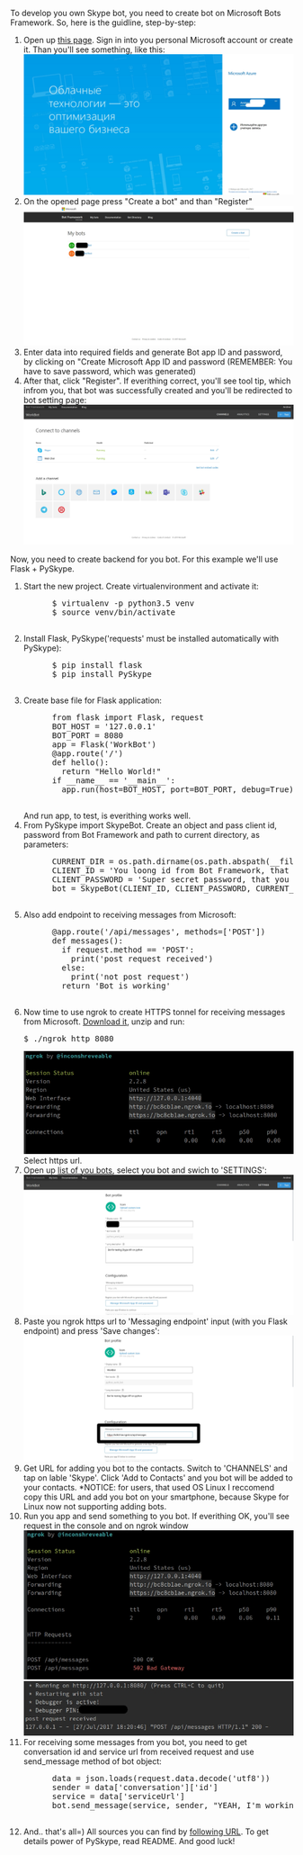 <p>To develop you own Skype bot, you need to create bot on Microsoft Bots Framework. So, here is the guidline, step-by-step:</p>
<ol>
  <li>Open up <a href="https://dev.botframework.com/bots">this page</a>. Sign in into you personal Microsoft account or create it.
    Than you'll see something, like this:
    <img src="https://raw.githubusercontent.com/HolmesInc/PySkype/master/docs/log_in_microsoft.jpg"></li>
  <li>On the opened page press "Create a bot" and than "Register"
    <img src="https://raw.githubusercontent.com/HolmesInc/PySkype/master/docs/bots_panel.jpg"></li>
  <li>Enter data into required fields and generate Bot app ID and password, by clicking on "Create Microsoft App ID and password (REMEMBER: You have to save password, which was generated)</li>
  <li>After that, click "Register". If everithing correct, you'll see tool tip, which infrom you, that bot was successfully created and you'll be redirected to bot setting page:
    <img src="https://raw.githubusercontent.com/HolmesInc/PySkype/master/docs/create_bot.jpg">
  </li>
</ol>
Now, you need to create backend for you bot. For this example we'll use Flask + PySkype.
<ol>
  <li>Start the new project. Create virtualenvironment and activate it:
    <pre>
      $ virtualenv -p python3.5 venv
      $ source venv/bin/activate
    </pre>
  </li>
  <li>Install Flask, PySkype('requests' must be installed automatically with PySkype):
    <pre>
      $ pip install flask
      $ pip install PySkype
    </pre>
  </li>
  <li>Create base file for Flask application:
    <pre>
      from flask import Flask, request
      BOT_HOST = '127.0.0.1'
      BOT_PORT = 8080
      app = Flask('WorkBot')
      @app.route('/')
      def hello():
        return "Hello World!"
      if __name__ == '__main__':
        app.run(host=BOT_HOST, port=BOT_PORT, debug=True)
    </pre>
    And run app, to test, is everithing works well.
  </li>
  <li>From PySkype import SkypeBot. Create an object and pass client id, password from Bot Framework and path to current directory, as parameters:
    <pre>
      CURRENT_DIR = os.path.dirname(os.path.abspath(__file__))
      CLIENT_ID = 'You loong id from Bot Framework, that you created previously'
      CLIENT_PASSWORD = 'Super secret password, that you created previously'
      bot = SkypeBot(CLIENT_ID, CLIENT_PASSWORD, CURRENT_DIR)
    </pre>
  </li>
  <li>Also add endpoint to receiving messages from Microsoft:
    <pre>
      @app.route('/api/messages', methods=['POST'])
      def messages():
        if request.method == 'POST':
          print('post request received')
        else:
          print('not post request')
        return 'Bot is working'
    </pre>
  </li>
  <li>Now time to use ngrok to create HTTPS tonnel for receiving messages from Microsoft. <a href="https://ngrok.com/download">Download it</a>, unzip and run:
    <pre>$ ./ngrok http 8080</pre>
    <img src="https://raw.githubusercontent.com/HolmesInc/PySkype/master/docs/ngrok_run.jpg">
    Select https url.
  </li>
  <li>Open up <a href="https://dev.botframework.com/bots/">list of you bots</a>, select you bot and swich to 'SETTINGS':
    <img src="https://raw.githubusercontent.com/HolmesInc/PySkype/master/docs/bot_settings.jpg">
  </li>  
  <li>Paste you ngrok https url to 'Messaging endpoint' input (with you Flask endpoint) and press 'Save changes':
    <img src="https://raw.githubusercontent.com/HolmesInc/PySkype/master/docs/paste_url.jpg">
  </li>  
  <li>Get URL for adding you bot to the contacts. Switch to 'CHANNELS' and tap on lable 'Skype'. Click 'Add to Contacts' and you bot will be added to your contacts. *NOTICE: for users, that used OS Linux I reccomend copy this URL and add you bot on your smartphone, because Skype for Linux now not supporting adding bots.</li>  
  <li>Run you app and send something to you bot. If everithing OK, you'll see request in the console and on ngrok window
    <img src="https://raw.githubusercontent.com/HolmesInc/PySkype/master/docs/ngrok_request.jpg">
    <img src="https://raw.githubusercontent.com/HolmesInc/PySkype/master/docs/flask_request.jpg">
  </li>
  <li>For receiving some messages from you bot, you need to get conversation id and service url from received request and use send_message method of bot object:
    <pre>
      data = json.loads(request.data.decode('utf8'))
      sender = data['conversation']['id']
      service = data['serviceUrl']
      bot.send_message(service, sender, "YEAH, I'm working!")
    </pre>
  </li>
  <li>And.. that's all=) All sources you can find by <a href="https://github.com/HolmesInc/PySkypeExample">following URL</a>. To get details power of PySkype, read README. And good luck!</li>
</ol>


